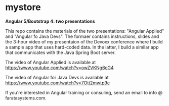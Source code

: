 # mystore

**Angular 5/Bootstrap 4: two presentations**

This repo contains the materials of the two presentations: "Angular Applied" and "Angular fo Java Devs". The formaer contains instructions, slides and the 3-hour video of my presentaion of the Devoxx conference where I build a sample app
that uses hard-coded data. In the latter, I build a similar app that communicates with the Java Spring Boot server.

The video of Angular Applied is available at https://www.youtube.com/watch?v=owZVKNg6cG4

The video of Angular for Java Devs is available at https://www.youtube.com/watch?v=7Ott2mwtp9c

If you're interested in Angular training or consuling, send an email to info @ faratasystems.com.
